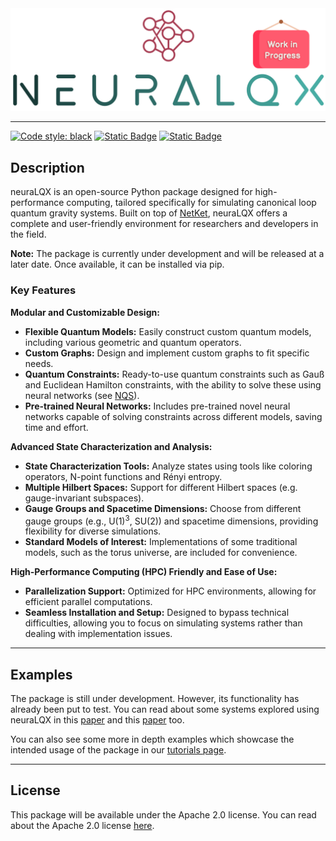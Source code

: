 <div align="center">
<img src="neuralqx/utils/base/logo_WIP.png" alt="logo" width="600"></img>
</div>

<hr>




[![Code style: black](https://img.shields.io/badge/code%20style-black-000000.svg)](https://github.com/psf/black)
[![Static Badge](https://img.shields.io/badge/linting-pylint-blue)](https://github.com/pylint-dev/pylint)
[![Static Badge](https://img.shields.io/badge/code_style-pep8-orange)](https://peps.python.org/pep-0008/)

## Description

neuraLQX is an open-source Python package designed for high-performance computing, tailored specifically for simulating 
canonical loop quantum gravity systems. Built on top of [NetKet](https://github.com/netket/netket.git), neuraLQX offers a complete and user-friendly 
environment for researchers and developers in the field.

**Note:** The package is currently under development and will be released at a later date. Once available, it can be 
installed via pip.

### Key Features

**Modular and Customizable Design:**
- **Flexible Quantum Models:** Easily construct custom quantum models, including various geometric and quantum 
operators.
- **Custom Graphs:** Design and implement custom graphs to fit specific needs.
- **Quantum Constraints:** Ready-to-use quantum constraints such as Gauß and Euclidean Hamilton constraints, with the 
ability to solve these using neural networks (see [NQS](https://www.science.org/doi/10.1126/science.aag2302)).
- **Pre-trained Neural Networks:** Includes pre-trained novel neural networks capable of solving constraints across 
different models, saving time and effort.

**Advanced State Characterization and Analysis:**
- **State Characterization Tools:** Analyze states using tools like coloring operators, N-point functions and Rényi
entropy.
- **Multiple Hilbert Spaces:** Support for different Hilbert spaces (e.g. gauge-invariant subspaces).
- **Gauge Groups and Spacetime Dimensions:** Choose from different gauge groups (e.g., U(1)<sup>3</sup>, SU(2)) and 
spacetime dimensions, providing flexibility for diverse simulations.
- **Standard Models of Interest:** Implementations of some traditional models, such as the torus universe, are included
for convenience.

**High-Performance Computing (HPC) Friendly and Ease of Use:**
- **Parallelization Support:** Optimized for HPC environments, allowing for efficient parallel computations.
- **Seamless Installation and Setup:** Designed to bypass technical difficulties, allowing you to focus on simulating 
systems rather than dealing with implementation issues.

<hr>

## Examples

The package is still under development. However, its functionality has already been put to test. You can read about 
some systems explored using neuraLQX in this [paper](https://arxiv.org/abs/2405.00661) and this 
[paper](https://arxiv.org/abs/2402.10622) too.

You can also see some more in depth examples which showcase the intended usage of the package in our 
[tutorials page](https://www.github.com/waleed-sh/neuraLQX.git/docs/Tutorials/). 

<hr>

## __License__

This package will be available under the Apache 2.0 license. You can read about the Apache 2.0 license [here](https://www.github.com/waleed-sh/__dev_neuraLQX/LICENSE).